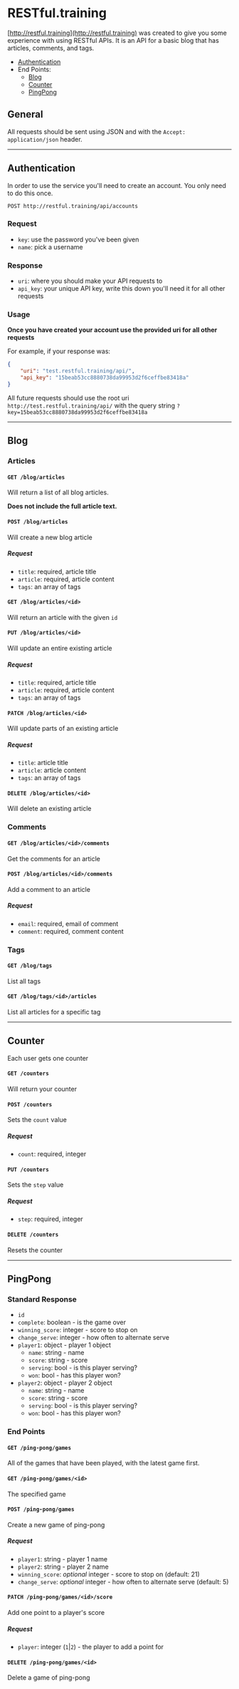 # RESTful.training

[http://restful.training](http://restful.training) was created to give you some experience with using RESTful APIs. It is an API for a basic blog that has articles, comments, and tags.

- [Authentication](#auth)
- End Points:
    - [Blog](#blog)
    - [Counter](#counter)
    - [PingPong](#pingpong)


## General

All requests should be sent using JSON and with the `Accept: application/json` header.

---

## Authentication

In order to use the service you'll need to create an account. You only need to do this once.

`POST http://restful.training/api/accounts`

### Request

- `key`: use the password you've been given
- `name`: pick a username

### Response

- `uri`: where you should make your API requests to
- `api_key`: your unique API key, write this down you'll need it for all other requests

### Usage

**Once you have created your account use the provided uri for all other requests**

For example, if your response was:

```json
{
    "uri": "test.restful.training/api/",
    "api_key": "15beab53cc8880738da99953d2f6ceffbe83418a"
}
```

All future requests should use the root uri `http://test.restful.training/api/` with the query string `?key=15beab53cc8880738da99953d2f6ceffbe83418a`

---

## Blog

### Articles

#### `GET /blog/articles`

Will return a list of all blog articles.

**Does not include the full article text.**

#### `POST /blog/articles`

Will create a new blog article

##### Request

- `title`: required, article title
- `article`: required, article content
- `tags`: an array of tags

#### `GET /blog/articles/<id>`

Will return an article with the given `id`

#### `PUT /blog/articles/<id>`

Will update an entire existing article

##### Request

- `title`: required, article title
- `article`: required, article content
- `tags`: an array of tags

#### `PATCH /blog/articles/<id>`

Will update parts of an existing article

##### Request

- `title`: article title
- `article`: article content
- `tags`: an array of tags

#### `DELETE /blog/articles/<id>`

Will delete an existing article

### Comments

#### `GET /blog/articles/<id>/comments`

Get the comments for an article

#### `POST /blog/articles/<id>/comments`

Add a comment to an article

##### Request

- `email`: required, email of comment
- `comment`: required, comment content

### Tags

#### `GET /blog/tags`

List all tags

#### `GET /blog/tags/<id>/articles`

List all articles for a specific tag

---

## Counter

Each user gets one counter

#### `GET /counters`

Will return your counter

#### `POST /counters`

Sets the `count` value

##### Request

- `count`: required, integer

#### `PUT /counters`

Sets the `step` value

##### Request

- `step`: required, integer

#### `DELETE /counters`

Resets the counter

---

## PingPong

### Standard Response

- `id`
- `complete`: boolean - is the game over
- `winning_score`: integer - score to stop on
- `change_serve`: integer - how often to alternate serve
- `player1`: object - player 1 object
    - `name`: string - name
    - `score`: string - score
    - `serving`: bool - is this player serving?
    - `won`: bool - has this player won?
- `player2`: object - player 2 object
    - `name`: string - name
    - `score`: string - score
    - `serving`: bool - is this player serving?
    - `won`: bool - has this player won?

### End Points

#### `GET /ping-pong/games`

All of the games that have been played, with the latest game first.

#### `GET /ping-pong/games/<id>`

The specified game

#### `POST /ping-pong/games`

Create a new game of ping-pong

##### Request

- `player1`: string - player 1 name
- `player2`: string - player 2 name
- `winning_score`: *optional* integer - score to stop on (default: 21)
- `change_serve`: *optional* integer - how often to alternate serve (default: 5)

#### `PATCH /ping-pong/games/<id>/score`

Add one point to a player's score

##### Request

- `player`: integer (`1`|`2`) - the player to add a point for

#### `DELETE /ping-pong/games/<id>`

Delete a game of ping-pong
